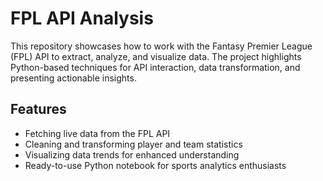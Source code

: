 # FPL API Analysis

This repository showcases how to work with the Fantasy Premier League (FPL) API to extract, analyze, and visualize data. The project highlights Python-based techniques for API interaction, data transformation, and presenting actionable insights.

## Features
- Fetching live data from the FPL API
- Cleaning and transforming player and team statistics
- Visualizing data trends for enhanced understanding
- Ready-to-use Python notebook for sports analytics enthusiasts

